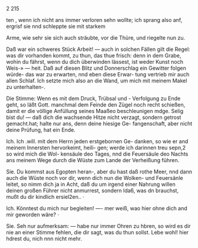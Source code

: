 2 215

ten , wenn ich nicht ans immer verloren sehn wollte; ich
sprang also anf, ergrisf sie nnd schleppte sie mit starkem

Arme, wie sehr sie sich auch sträubte, vor die Thüre, und
riegelte nun zu.

Daß war ein schweres Stück Arbeit! — auch in solchen
Fällen gilt die Regel: was dir vorhanden kommt, zu thun,
das thue frisch: denn in dem Grabe, wohin du fährst,
wenn du dich überwinden lässest, ist weder Kunst noch Weis-» —
heit. Daß auf diesen Blitz und Donnerschlag ein Gewitter
folgen würde- das war zu erwarten, nnd eben diese Erwar-
tung vertrieb mir auch allen Schlaf. Ich setzte mich also
an die Wand, um mich mit meinem Makel zu unterhalten-.

Die Stimme: Wenn es mit dem Druck, Trübsal und -
Verfolgung zu Ende geht, so läßt Gott. manchmal dem
Feinde den Zügel noch recht schießen, damit er die völlige
Anfüllung seines Maaßeo beschleunigen mdge. Selig bist
du! — daß dich die wachsende Hitze nicht verzagt, sondern
getrost gemacht.hat; halte nur ans, denn deine hiesige Ge-
fangenschaft, aber nicht deine Prüfung, hat ein Ende.

Ich. Ich .will. mit dem Herrn jeden erstgebornen Ge-
danken, so wie er and meinem Innersten hervorkeimt, heili-
gen; werde ich darinnen treu sepn,2 so wird mich die Wol-
kensäule deo Tages, nnd die Feuersäule deo Nachts ans
meinem Wege durch die Wüste zum Lande der Verheißung
führen.

Sie. Du kommst aus Egopten heran-, aber du hast
daß rothe Meer, nnd dann auch die Wüste noch vor dir,
wenn dich nun die Wolken- und Feuersänle leitet, so nimm
dich ja in Acht, daß du um irgend einer Nahrung willen
deinen großen Führer nicht anmurrest, sondern lda6, was
dn brauchst, mußt du dir kindlich ersiel2en.. ·

Ich. Könntest du mich nur begleiten! —- mer weiß,
wao hier ohne dich and mir geworden wäre? ·

Sie. Seh nur aufmerksam: — habe nur immer Ohren
zu hbren, so wird es dir nie an einer Stimme fehlen, die
dir sagt, was du thun sollst. Lebe wohl! hier hdrest du,
nich nnn nicht mehr.

